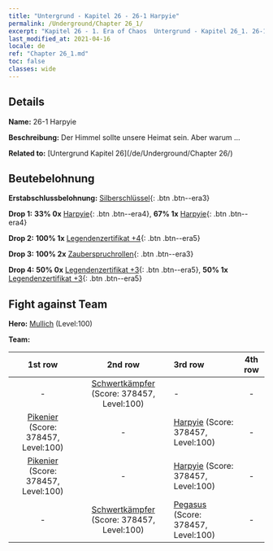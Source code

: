 ```yaml
---
title: "Untergrund - Kapitel 26 - 26-1 Harpyie"
permalink: /Underground/Chapter 26_1/
excerpt: "Kapitel 26 - 1. Era of Chaos  Untergrund - Kapitel 26_1. 26-1 Harpyie"
last_modified_at: 2021-04-16
locale: de
ref: "Chapter 26_1.md"
toc: false
classes: wide
---
```


## Details

 **Name:** 26-1 Harpyie

 **Beschreibung:** Der Himmel sollte unsere Heimat sein. Aber warum ...

 **Related to:** [Untergrund Kapitel 26](/de/Underground/Chapter 26/)

## Beutebelohnung

 **Erstabschlussbelohnung:** [Silberschlüssel](/de/Items/con_693/){: .btn .btn--era3}

 **Drop 1:** **33% 0x** [Harpyie](/de/Items/unt_245/){: .btn .btn--era4}, **67% 1x** [Harpyie](/de/Items/unt_245/){: .btn .btn--era4}

 **Drop 2:** **100% 1x** [Legendenzertifikat +4](/de/Items/mat_95/){: .btn .btn--era5}

 **Drop 3:** **100% 2x** [Zauberspruchrollen](/de/Items/con_694/){: .btn .btn--era3}

 **Drop 4:** **50% 0x** [Legendenzertifikat +3](/de/Items/mat_88/){: .btn .btn--era5}, **50% 1x** [Legendenzertifikat +3](/de/Items/mat_88/){: .btn .btn--era5}


## Fight against Team
 **Hero:** [Mullich](/de/heroes/Mullich/) (Level:100)

 **Team:**


  | 1st row | 2nd row | 3rd row | 4th row |
  |:----:|:----:|:----|:----:|
  | - | [Schwertkämpfer](/de/units/Swordsman/) (Score: 378457, Level:100)  | - | - |
  | [Pikenier](/de/units/Pikeman/) (Score: 378457, Level:100)  | - | [Harpyie](/de/units/Harpy/) (Score: 378457, Level:100)  | - |
  | [Pikenier](/de/units/Pikeman/) (Score: 378457, Level:100)  | - | [Harpyie](/de/units/Harpy/) (Score: 378457, Level:100)  | - |
  | - | [Schwertkämpfer](/de/units/Swordsman/) (Score: 378457, Level:100)  | [Pegasus](/de/units/Pegasus/) (Score: 378457, Level:100)  | - |


